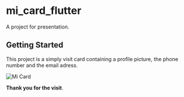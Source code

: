 # mi_card_flutter

A project for presentation.

## Getting Started

This project is a simply visit card containing a profile picture, the phone number and the email adress.

![Mi Card](https://www.dropbox.com/s/xbhye7dq21co4td/Screen%20Shot%202020-02-20%20at%2012.44.51.png?dl=0)

**Thank you for the visit**.
